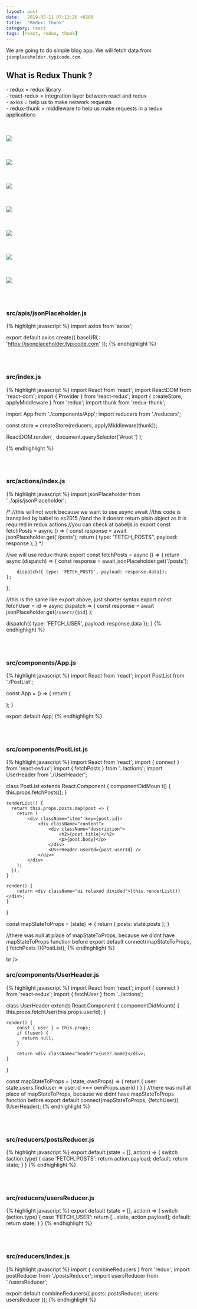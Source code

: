 ```yaml
---
layout: post
date:   2019-05-11 07:13:26 +0200
title:  "Redux: Thunk"
category: react
tags: [react, redux, thunk]
---
```


We are going to do simple blog app. We will fetch data from `jsonplaceholder.typicode.com`.

<h2>What is Redux Thunk ? </h2>
- redux = redux library <br />
- react-redux = integration layer between react and redux <br />
- axios = help us to make network requests <br />
- redux-thunk = middleware to help us make requests in a redux applications <br />

<br /><br />
![](http://michalmachovic.github.io/assets/2019-05-11-redux-thunk-1.png)

<br /><br />
![](http://michalmachovic.github.io/assets/2019-05-11-redux-thunk-2.png)

<br /><br />
![](http://michalmachovic.github.io/assets/2019-05-11-redux-thunk-3.png)

<br /><br />
![](http://michalmachovic.github.io/assets/2019-05-11-redux-thunk-4.png)

<br /><br />
![](http://michalmachovic.github.io/assets/2019-05-11-redux-thunk-5.png)

<br /><br />
![](http://michalmachovic.github.io/assets/2019-05-11-redux-thunk-6.png)


<br /><br />
![](http://michalmachovic.github.io/assets/2019-05-11-redux-thunk-7.png)

<br /><br />
<h3>src/apis/jsonPlaceholder.js</h3>
{% highlight javascript %}
import axios from 'axios';

export default axios.create({
    baseURL: 'https://jsonplaceholder.typicode.com'
});
{% endhighlight %}




<br /><br />
<h3>src/index.js</h3>
{% highlight javascript %}
import React from 'react';
import ReactDOM from 'react-dom';
import { Provider } from 'react-redux';
import { createStore, applyMiddleware } from 'redux';
import thunk from 'redux-thunk';

import App from './components/App';
import reducers from './reducers';

const store = createStore(reducers, applyMiddleware(thunk));

ReactDOM.render(
  <Provider store={store}>
  	<App />
  </Provider>,
  document.querySelector('#root	')
);

{% endhighlight %}




<br /><br />
<h3>src/actions/index.js</h3>
{% highlight javascript %}
import jsonPlaceholder from '../apis/jsonPlaceholder';

/*
//this will not work because we want to use async await
//this code is transpiled by babel to es2015
//and the it doesnt return plain object as it is required in redux actions
//you can check at babeljs.io
export const fetchPosts = async () => {
    const response = await jsonPlaceholder.get('/posts');
    return (
        type: "FETCH_POSTS",
        payload: response
    );
}
*/

//we will use redux-thunk
export const fetchPosts = async () => {
    return async (dispatch) => {
        const response = await jsonPlaceholder.get('/posts');

        dispatch({ type: 'FETCH_POSTS', payload: response.data});
    };
};

//this is the same like export above, just shorter syntax
export const fetchUser = id => async dispatch => {
  const response = await jsonPlaceholder.get(`/users/{$id}` );

  dispatch({ type: 'FETCH_USER', payload: response.data });
}
{% endhighlight %}


<br /><br />
<h3>src/components/App.js</h3>
{% highlight javascript %}
import React from 'react';
import PostList from './PostList';

const App = () => {
	return (
        <div className="ui container">
            <PostList />
        </div>
    );
}

export default App;
{% endhighlight %}


<br /><br />
<h3>src/components/PostList.js</h3>
{% highlight javascript %}
import React from 'react';
import { connect } from 'react-redux';
import { fetchPosts } from '../actions';
import UserHeader from './UserHeader';

class PostList extends React.Component {
    componentDidMoun t() {
        this.props.fetchPosts();
    }

    renderList() {
      return this.props.posts.map(post => {
        return (
            <div className="item" key={post.id}>
                <div className="content">
                    <div className="description">
                        <h2>{post.title}</h2>
                        <p>{post.body}</p>
                    </div>
                    <UserHeader userId={post.userId} />
                </div>
            </div>
        );
      });
    }

    render() {
        return <div className="ui relaxed divided">{this.renderList()}</div>;
    }
}

const mapStateToProps = (state) => {
    return {
        posts: state.posts
    };
}

//there was null at place of mapStateToProps, because we didnt have mapStateToProps function before
export default connect(mapStateToProps, { fetchPosts })(PostList);
{% endhighlight %}



br /><br />
<h3>src/components/UserHeader.js</h3>
{% highlight javascript %}
import React from 'react';
import { connect } from 'react-redux';
import { fetchUser } from '../actions';

class UserHeader extends React.Component {
    componentDidMount() {
        this.props.fetchUser(this.props.userId);
    }

    render() {
        const { user } = this.props;
        if (!user) {
          return null;
        }

        return <div className="header">{user.name}</div>;
    }
}

const mapStateToProps = (state, ownProps) => {
    return { user: state.users.find(user => user.id === ownProps.userId ) }
}
//there was null at place of mapStateToProps, because we didnt have mapStateToProps function before
export default connect(mapStateToProps, {fetchUser})(UserHeader);
{% endhighlight %}


<br /><br />
<h3>src/reducers/postsReducer.js</h3>
{% highlight javascript %}
export default (state = [], action) => {
    switch (action.type) {
        case 'FETCH_POSTS':
            return action.payload;
        default:
            return state;
    }
}
{% endhighlight %}



<br /><br />
<h3>src/reducers/usersReducer.js</h3>
{% highlight javascript %}
export default (state = [], action) => {
    switch (action.type) {
        case 'FETCH_USER':
            return [...state, action.payload];
        default:
            return state;
    }
}
{% endhighlight %}



<br /><br />
<h3>src/reducers/index.js</h3>
{% highlight javascript %}
import { combineReducers } from 'redux';
import postReducer from './postsReducer';
import usersReducer from './usersReducer';


export default combineReducers({
	posts: postsReducer,
  users: usersReducer
});
{% endhighlight %}
